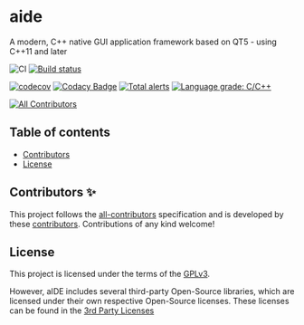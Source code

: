 # aide

A modern, C++ native GUI application framework based on QT5 - using C++11 and later

![CI](https://github.com/mrpilot2/aide/workflows/CI/badge.svg)
[![Build status](https://ci.appveyor.com/api/projects/status/7usircl30l5u4m88/branch/develop?svg=true)](https://ci.appveyor.com/project/mrpilot2/aide/branch/develop)

[![codecov](https://codecov.io/gh/mrpilot2/aide/branch/develop/graph/badge.svg)](https://codecov.io/gh/mrpilot2/aide)
[![Codacy Badge](https://api.codacy.com/project/badge/Grade/6f3c6536d8184f7baec9cc37e4bddaad)](https://app.codacy.com/manual/mrpilot2/aide?utm_source=github.com&utm_medium=referral&utm_content=mrpilot2/aide&utm_campaign=Badge_Grade_Settings)
[![Total alerts](https://img.shields.io/lgtm/alerts/g/mrpilot2/aide.svg?logo=lgtm&logoWidth=18)](https://lgtm.com/projects/g/mrpilot2/aide/alerts/)
[![Language grade: C/C++](https://img.shields.io/lgtm/grade/cpp/g/mrpilot2/aide.svg?logo=lgtm&logoWidth=18)](https://lgtm.com/projects/g/mrpilot2/aide/context:cpp)

<!-- ALL-CONTRIBUTORS-BADGE:START - Do not remove or modify this section -->
[![All Contributors](https://img.shields.io/badge/all_contributors-1-orange.svg?style=flat-square)](#contributors-)
<!-- ALL-CONTRIBUTORS-BADGE:END -->

## Table of contents

-   [Contributors](#contributors-)
-   [License](#license)

## Contributors ✨

This project follows the [all-contributors](https://github.com/all-contributors/all-contributors) specification and is 
developed by these [contributors](https://github.com/mrpilot2/aide/blob/develop/Contributors.md).
Contributions of any kind welcome!

## License

This project is licensed under the terms of the [GPLv3](https://github.com/mrpilot2/aide/blob/develop/LICENSE).

However, aIDE includes several third-party Open-Source libraries, which are licensed under their own respective Open-Source licenses.
These licenses can be found in the [3rd Party Licenses](https://github.com/mrpilot2/aide/blob/develop/3rd-party-licenses.md)
